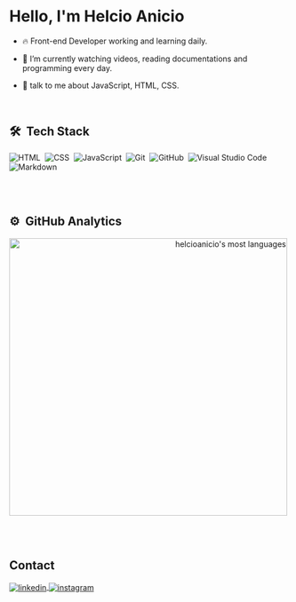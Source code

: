 <h1 align="left">Hello, I'm Helcio Anicio</h1>

- 🔥 Front-end Developer working and learning daily.

- 🔭 I’m currently watching videos, reading documentations and programming every day.

- 💬 talk to me about JavaScript, HTML, CSS.
<br>

## 🛠 &nbsp;Tech Stack
![HTML](https://img.shields.io/badge/-HTML5-05122A?style=flat&logo=HTML5)&nbsp;
![CSS](https://img.shields.io/badge/-CSS3-05122A?style=flat&logo=CSS3&logoColor=1572B6)&nbsp;
![JavaScript](https://img.shields.io/badge/-JavaScript-05122A?style=flat&logo=javascript)&nbsp;
![Git](https://img.shields.io/badge/-Git-05122A?style=flat&logo=git)&nbsp;
![GitHub](https://img.shields.io/badge/-GitHub-05122A?style=flat&logo=github)&nbsp;
![Visual Studio Code](https://img.shields.io/badge/-Visual%20Studio%20Code-05122A?style=flat&logo=visual-studio-code&logoColor=007ACC)&nbsp;
![Markdown](https://img.shields.io/badge/-Markdown-05122A?style=flat&logo=markdown)&nbsp;
<!--
![Node.js](https://img.shields.io/badge/-Node.js-05122A?style=flat&logo=node.js)&nbsp;
![React](https://img.shields.io/badge/-React-05122A?style=flat&logo=react)&nbsp;
![PostgreSQL](https://img.shields.io/badge/-PostgreSQL-05122A?style=flat&logo=postgresql)&nbsp;
![SQLite](https://img.shields.io/badge/-SQLite-05122A?style=flat&logo=sqlite)&nbsp;
-->
<br><br>

## ⚙️ &nbsp;GitHub Analytics

<!-- <span align="left">
<img width="500em" src="https://github-readme-stats.vercel.app/api?username=helcioanicio&show_icons=true&theme=vision-friendly-dark" alt="helcioanicio's stats"/></span> -->

<span align="right">
<img width="500em" src="https://github-readme-stats.vercel.app/api/top-langs/?username=helcioanicio&layout=compact&theme=vision-friendly-dark" alt="helcioanicio's most languages"/>
</span>


<br><br>

## Contact
<!--
<p align="left" style="background:yellow">
<a href="https://codepen.io/maykbrito" target="_blank">
  <img align="center" src="https://img.shields.io/badge/-maykbrito-05122A?style=flat&logo=codepen" alt="codepen"/>
</a>
-->
<a href="https://www.linkedin.com/in/helcio-anicio/" target="_blank">
  <img align="center" src="https://img.shields.io/badge/-helcioanicio-05122A?style=flat&logo=linkedin" alt="linkedin"/>
</a>
<a href="https://www.instagram.com/helcioanicio/" target="_blank">
 <img align="center" src="https://img.shields.io/badge/-helcioanicio-05122A?style=flat&logo=instagram" alt="instagram"/>
</a>
<!--
<a href="https://youtube.com/maykbrito" target="_blank">
 <img align="center" src="https://img.shields.io/badge/-maykbrito-05122A?style=flat&logo=youtube" alt="youtube"/>
</a>
</p>
-->
